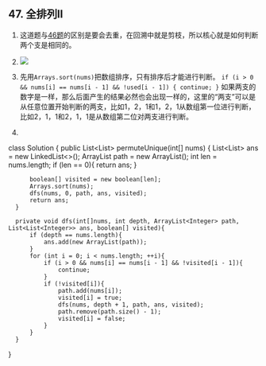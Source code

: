 ## 47. 全排列Ⅱ

1. 这道题与[46题](https://leetcode-cn.com/problems/permutations/description/)的区别是要会去重，在回溯中就是剪枝，所以核心就是如何判断两个支是相同的。

2. ![](https://pic.leetcode-cn.com/0f1c183ceb7b634f8a527028afd4893e26dfe3796afce35cbb177b125939179b-LeetCode%20%E7%AC%AC%2047%20%E9%A2%98%EF%BC%9A%E2%80%9C%E5%85%A8%E6%8E%92%E5%88%97%20II%E2%80%9D%E9%A2%98%E8%A7%A3%E9%85%8D%E5%9B%BE.png)

3. 先用`Arrays.sort(nums)`把数组排序，只有排序后才能进行判断。
  `if (i > 0 && nums[i] == nums[i - 1] && !used[i - 1]) {
   continue;
  }`
  如果两支的数字是一样，那么后面产生的结果必然也会出现一样的，这里的“两支”可以是从任意位置开始判断的两支，比如1，2，1和1，2，1从数组第一位进行判断，比如2，1，1和2，1，1是从数组第二位对两支进行判断。

4. ```java
  class Solution {
      public List<List<Integer>> permuteUnique(int[] nums) {
          List<List<Integer>> ans = new LinkedList<>();
          ArrayList<Integer> path = new ArrayList();
          int len = nums.length;
          if (len == 0){
              return ans;
          }
  
          boolean[] visited = new boolean[len];
          Arrays.sort(nums);
          dfs(nums, 0, path, ans, visited);
          return ans;
      }
  
      private void dfs(int[]nums, int depth, ArrayList<Integer> path, List<List<Integer>> ans, boolean[] visited){
          if (depth == nums.length){
              ans.add(new ArrayList(path));
          }
          for (int i = 0; i < nums.length; ++i){
              if (i > 0 && nums[i] == nums[i - 1] && !visited[i - 1]){
                  continue;
              }
              if (!visited[i]){
                  path.add(nums[i]);
                  visited[i] = true;
                  dfs(nums, depth + 1, path, ans, visited);
                  path.remove(path.size() - 1);
                  visited[i] = false;
              }
          }
      }
  }
  ```

  

